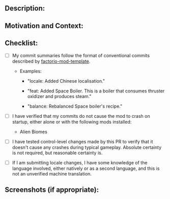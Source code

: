 ## Description:
<!--- Describe your changes in detail -->

## Motivation and Context:
<!--- Why is this change required? What problem does it solve? -->
<!--- If it fixes an open issue, please link to the issue here. -->
<!--- Not required when submitting locale changes when no locale exists yet.-->


## Checklist:

- [ ] My commit summaries follow the format of conventional commits described by [factorio-mod-template](https://github.com/fgardt/factorio-mod-template). 

    - Examples:

        - "locale: Added Chinese localisation."

        - "feat: Added Space Boiler. This is a boiler that consumes thruster oxidizer and produces steam."

        - "balance: Rebalanced Space boiler's recipe."
        
- [ ] I have verified that my commits do not cause the mod to crash on startup, either alone or with the following mods installed:

    - Alien Biomes

- [ ] I have tested control-level changes made by this PR to verify that it doesn't cause any crashes during typical gameplay. Absolute certainty is not required, but reasonable certainty is.

- [ ] If I am submitting locale changes, I have some knowledge of the language involved, either natively or as a second language, and this is not an unverified machine translation.


## Screenshots (if appropriate):